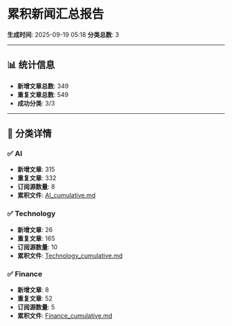 # 累积新闻汇总报告

**生成时间**: 2025-09-19 05:18
**分类总数**: 3

---

## 📊 统计信息

- **新增文章总数**: 349
- **重复文章总数**: 549
- **成功分类**: 3/3

---

## 📂 分类详情

### ✅ AI
- **新增文章**: 315
- **重复文章**: 332
- **订阅源数量**: 8
- **累积文件**: [AI_cumulative.md](./AI_cumulative.md)

### ✅ Technology
- **新增文章**: 26
- **重复文章**: 165
- **订阅源数量**: 10
- **累积文件**: [Technology_cumulative.md](./Technology_cumulative.md)

### ✅ Finance
- **新增文章**: 8
- **重复文章**: 52
- **订阅源数量**: 5
- **累积文件**: [Finance_cumulative.md](./Finance_cumulative.md)
